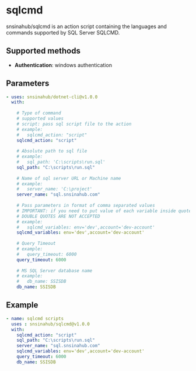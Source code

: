 # sqlcmd

snsinahub/sqlcmd is an action script containing the languages and commands supported by SQL Server SQLCMD.

## Supported methods
- **Authentication**: windows authentication

## Parameters
```YAML
- uses: snsinahub/dotnet-cli@v1.0.0
  with:   
    
    # Type of command
    # supported values
    # script: pass sql script file to the action
    # example:
    #   sqlcmd_action: "script"
    sqlcmd_action: "script"
    
    # Absolute path to sql file
    # example:
    #   sql_path: 'C:\scripts\run.sql'
    sql_path: "C:\scripts\run.sql" 
    
    # Name of sql server URL or Machine name
    # example:
    #   server_name: 'C:\project'
    server_name: "sql.snsinahub.com"
    
    # Pass parameters in format of comma separated values
    # IMPORTANT: if you need to put value of each variable inside quotes USE SINGLE QUOTES ONLY 
    # DOUBLE QUOTES ARE NOT ACCEPTED
    # example:
    #   sqlcmd_variables: env='dev',account='dev-account'
    sqlcmd_variables: env='dev',account='dev-account'
    
    # Query Timeout
    # example:
    #   query_timeout: 6000
    query_timeout: 6000
    
    # MS SQL Server database name
    # example:
    #   db_name: SSISDB
    db_name: SSISDB
```

## Example
```YAML
- name: sqlcmd scripts
  uses : snsinahub/sqlcmd@v1.0.0
  with:
    sqlcmd_action: "script"
    sql_path: "C:\scripts\run.sql" 
    server_name: "sql.snsinahub.com"
    sqlcmd_variables: env='dev',account='dev-account'
    query_timeout: 6000
    db_name: SSISDB
```